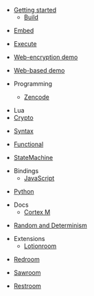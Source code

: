- [Getting started](README.md "Zenroom")
  - [Build](/remote/zenroom/build.md "Build Zenroom")  
<!--- https://github.com/DECODEproject/Zenroom/wiki/Build ---> 
  - [Embed](/remote/zenroom/embed.md "Embed") 
<!--- https://github.com/DECODEproject/Zenroom/wiki/Embed ---> 
  - [Execute](/remote/zenroom/execute.md "Execute")
<!--- https://github.com/DECODEproject/Zenroom/wiki/Execute  ---> 
  - [Web-encryption demo](/remote/zenroom/webroom.md "Web-based sandbox")
<!--- https://github.com/DECODEproject/Zenroom/blob/master/docs/website/docs/encrypt.md  ---> 
  - [Web-based demo](https://dev.zenroom.org/demo "Web-based sandbox")

- Programming 
  - [Zencode](/remote/zenroom/zencode.md "Zencode")
<!--- https://github.com/DECODEproject/Zenroom/blob/master/docs/website/docs/zencode.md  --->
  - Lua
   - [Crypto](/remote/lua/lua-crypto.md "Crypto in Lua")
<!--- https://github.com/DECODEproject/Zenroom/blob/master/docs/website/docs/crypto.md --->
   - [Syntax](/remote/lua/lua-syntax "Syntax")
<!--- https://github.com/DECODEproject/Zenroom/wiki/Syntax --->
   - [Functional](/remote/lua/lua-functional "Functional")
<!--- https://github.com/DECODEproject/Zenroom/wiki/Functional --->
   - [StateMachine](/remote/lua/lua-statemachine "StateMachine")
<!--- https://github.com/DECODEproject/Zenroom/wiki/StateMachine --->

- Bindings
  - [JavaScript](/remote/programming/javascript.md "Use Zenroom in JavaScript")
<!--- https://github.com/DECODEproject/Zenroom/blob/master/bindings/javascript/README.md --->
  - [Python](/remote/programming/python.md "Use Zenroom in JavaScript")
<!--- https://github.com/DECODEproject/Zenroom/blob/master/bindings/python3/README.md ---> 

- Docs
  - [Cortex M](/remote/docs/cortex.md "Cortex M")
<!--- https://github.com/DECODEproject/Zenroom/blob/master/docs/website/docs/random.md ---> 
  - [Random and Determinism](/remote/docs/random.md "Random")
<!--- https://github.com/DECODEproject/Zenroom/wiki/Cortex ---> 

- Extensions
  - [Lotionroom](/remote/lotionroom.md)
<!--- https://github.com/dyne/lotionroom ---> 
  - [Redroom](/remote/redroom.md)
<!--- https://github.com/DECODEproject/RedRoom ---> 
  - [Sawroom](/remote/sawroom.md)
<!--- https://github.com/DECODEproject/Sawroom ---> 
  - [Restroom](/remote/restroom.md)
<!--- https://github.com/DECODEproject/restroom ---> 


